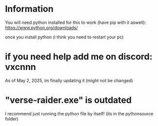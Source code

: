 # Information

You will need python installed for this to work (have pip with it aswell): https://www.python.org/downloads/

once you install python (i think you need to restart your pc)


# if you need help add me on discord: vxcnnn




As of May 2, 2025, im finally updating it (might not be changed)



# "verse-raider.exe" is outdated
I recommend just running the python file by itself! (its in the pythonsource folder)
